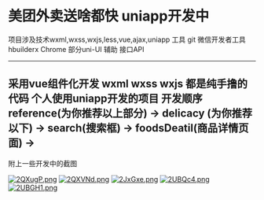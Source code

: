 美团外卖送啥都快
uniapp开发中
===

项目涉及技术wxml,wxss,wxjs,less,vue,ajax,uniapp
工具 git 微信开发者工具 hbuilderx Chrome 部分uni-UI
辅助 接口API

---
采用vue组件化开发
wxml wxss wxjs 都是纯手撸的代码
个人使用uniapp开发的项目
开发顺序 reference(为你推荐以上部分) -> delicacy (为你推荐以下) -> search(搜索框) -> foodsDeatil(商品详情页面) ->
---
附上一些开发中的截图

[![2QXugP.png](https://z3.ax1x.com/2021/06/02/2QXugP.png)](https://imgtu.com/i/2QXugP)
[![2QXVNd.png](https://z3.ax1x.com/2021/06/02/2QXVNd.png)](https://imgtu.com/i/2QXVNd)
[![2JxGxe.png](https://z3.ax1x.com/2021/06/04/2JxGxe.png)](https://imgtu.com/i/2JxGxe)
[![2UBQc4.png](https://z3.ax1x.com/2021/06/06/2UBQc4.png)](https://imgtu.com/i/2UBQc4)
[![2UBGH1.png](https://z3.ax1x.com/2021/06/06/2UBGH1.png)](https://imgtu.com/i/2UBGH1)